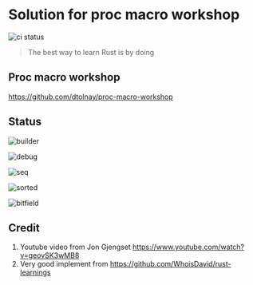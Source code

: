 # Solution for proc macro workshop

![ci status](https://github.com/bacbia3696/proc-macro-workshop/actions/workflows/ci.yml/badge.svg)

> The best way to learn Rust is by doing

## Proc macro workshop

https://github.com/dtolnay/proc-macro-workshop

## Status

![builder](https://progress-bar.dev/100/?title=builder&width=200)

![debug](https://progress-bar.dev/80/?title=debug&width=200)

![seq](https://progress-bar.dev/0/?title=seq&width=200)

![sorted](https://progress-bar.dev/0/?title=sorted&width=200)

![bitfield](https://progress-bar.dev/0/?title=bitfield&width=200)

## Credit

1. Youtube video from Jon Gjengset
   https://www.youtube.com/watch?v=geovSK3wMB8
2. Very good implement from
   https://github.com/WhoisDavid/rust-learnings
